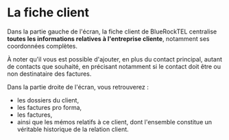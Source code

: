 # La fiche client
Dans la partie gauche de l'écran, la fiche client de BlueRockTEL centralise **toutes les informations relatives à l'entreprise cliente**, notamment ses coordonnées complètes.

À noter qu'il vous est possible d'ajouter, en plus du contact principal, autant de contacts que souhaité, en précisant notamment si le contact doit être ou non destinataire des factures.

Dans la partie droite de l'écran, vous retrouverez :
* les dossiers du client,
* les factures pro forma,
* les factures,
* ainsi que les mémos relatifs à ce client, dont l'ensemble constitue un véritable historique de la relation client.